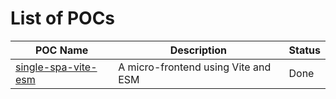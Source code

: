 # List of POCs

| POC Name                                                           | Description                         | Status |
| ------------------------------------------------------------------ | ----------------------------------- | ------ |
| [single-spa-vite-esm](/packages/poc/single-spa-vite-esm/README.md) | A micro-frontend using Vite and ESM | Done   |
